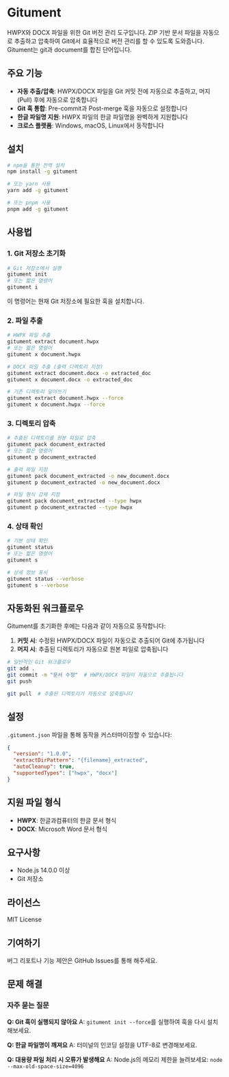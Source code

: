 # Gitument

HWPX와 DOCX 파일을 위한 Git 버전 관리 도구입니다. ZIP 기반 문서 파일을 자동으로 추출하고 압축하여 Git에서 효율적으로 버전 관리를 할 수 있도록 도와줍니다. Gitument는 git과 document를 합친 단어입니다.

## 주요 기능

- **자동 추출/압축**: HWPX/DOCX 파일을 Git 커밋 전에 자동으로 추출하고, 머지(Pull) 후에 자동으로 압축합니다
- **Git 훅 통합**: Pre-commit과 Post-merge 훅을 자동으로 설정합니다
- **한글 파일명 지원**: HWPX 파일의 한글 파일명을 완벽하게 지원합니다
- **크로스 플랫폼**: Windows, macOS, Linux에서 동작합니다

## 설치

```bash
# npm을 통한 전역 설치
npm install -g gitument

# 또는 yarn 사용
yarn add -g gitument

# 또는 pnpm 사용
pnpm add -g gitument
```

## 사용법

### 1. Git 저장소 초기화

```bash
# Git 저장소에서 실행
gitument init
# 또는 짧은 명령어
gitument i
```

이 명령어는 현재 Git 저장소에 필요한 훅을 설치합니다.

### 2. 파일 추출

```bash
# HWPX 파일 추출
gitument extract document.hwpx
# 또는 짧은 명령어
gitument x document.hwpx

# DOCX 파일 추출 (출력 디렉토리 지정)
gitument extract document.docx -o extracted_doc
gitument x document.docx -o extracted_doc

# 기존 디렉토리 덮어쓰기
gitument extract document.hwpx --force
gitument x document.hwpx --force
```

### 3. 디렉토리 압축

```bash
# 추출된 디렉토리를 원본 파일로 압축
gitument pack document_extracted
# 또는 짧은 명령어
gitument p document_extracted

# 출력 파일 지정
gitument pack document_extracted -o new_document.docx
gitument p document_extracted -o new_document.docx

# 파일 형식 강제 지정
gitument pack document_extracted --type hwpx
gitument p document_extracted --type hwpx
```

### 4. 상태 확인

```bash
# 기본 상태 확인
gitument status
# 또는 짧은 명령어
gitument s

# 상세 정보 표시
gitument status --verbose
gitument s --verbose
```

## 자동화된 워크플로우

Gitument를 초기화한 후에는 다음과 같이 자동으로 동작합니다:

1. **커밋 시**: 수정된 HWPX/DOCX 파일이 자동으로 추출되어 Git에 추가됩니다
2. **머지 시**: 추출된 디렉토리가 자동으로 원본 파일로 압축됩니다

```bash
# 일반적인 Git 워크플로우
git add .
git commit -m "문서 수정"  # HWPX/DOCX 파일이 자동으로 추출됩니다
git push

git pull  # 추출된 디렉토리가 자동으로 압축됩니다
```

## 설정

`.gitument.json` 파일을 통해 동작을 커스터마이징할 수 있습니다:

```json
{
  "version": "1.0.0",
  "extractDirPattern": "{filename}_extracted",
  "autoCleanup": true,
  "supportedTypes": ["hwpx", "docx"]
}
```

## 지원 파일 형식

- **HWPX**: 한글과컴퓨터의 한글 문서 형식
- **DOCX**: Microsoft Word 문서 형식

## 요구사항

- Node.js 14.0.0 이상
- Git 저장소

## 라이선스

MIT License

## 기여하기

버그 리포트나 기능 제안은 GitHub Issues를 통해 해주세요.

## 문제 해결

### 자주 묻는 질문

**Q: Git 훅이 실행되지 않아요**
A: `gitument init --force`를 실행하여 훅을 다시 설치해보세요.

**Q: 한글 파일명이 깨져요**
A: 터미널의 인코딩 설정을 UTF-8로 변경해보세요.

**Q: 대용량 파일 처리 시 오류가 발생해요**
A: Node.js의 메모리 제한을 늘려보세요: `node --max-old-space-size=4096`
